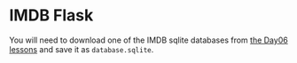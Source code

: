 # IMDB Flask

You will need to download one of the IMDB sqlite databases from [the Day06 lessons](https://canvas.instructure.com/courses/2051667/pages/day06-sqlite-part-3) and save it as `database.sqlite`.